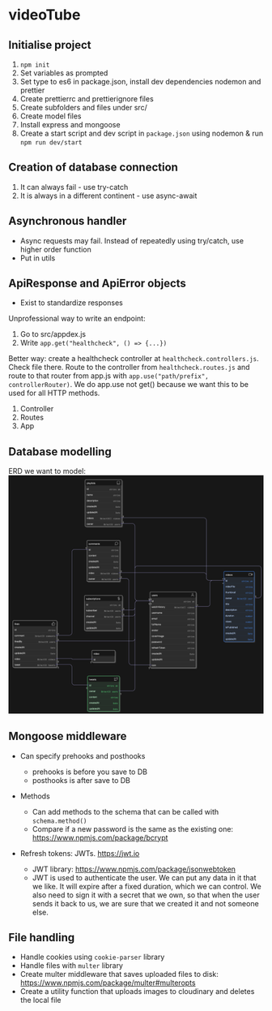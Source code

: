 # videoTube

## Initialise project

1. `npm init`
2. Set variables as prompted
3. Set type to es6 in package.json, install dev dependencies nodemon and prettier
4. Create prettierrc and prettierignore files
5. Create subfolders and files under src/
6. Create model files
7. Install express and mongoose
8. Create a start script and dev script in `package.json` using nodemon & run `npm run dev/start`

## Creation of database connection

1. It can always fail - use try-catch
2. It is always in a different continent - use async-await

## Asynchronous handler

- Async requests may fail. Instead of repeatedly using try/catch, use higher order function
- Put in utils

## ApiResponse and ApiError objects

- Exist to standardize responses

Unprofessional way to write an endpoint:

1. Go to src/appdex.js
2. Write `app.get("healthcheck", () => {...})`

Better way: create a healthcheck controller at `healthcheck.controllers.js`. Check file there. Route to the controller from `healthcheck.routes.js` and route to that router from app.js with `app.use("path/prefix", controllerRouter)`. We do app.use not get() because we want this to be used for all HTTP methods.

1. Controller
2. Routes
3. App

## Database modelling

ERD we want to model:
![ERD local image](public/db_model.png)

## Mongoose middleware

- Can specify prehooks and posthooks

  - prehooks is before you save to DB
  - posthooks is after save to DB

- Methods

  - Can add methods to the schema that can be called with `schema.method()`
  - Compare if a new password is the same as the existing one: https://www.npmjs.com/package/bcrypt

- Refresh tokens: JWTs. https://jwt.io
  - JWT library: https://www.npmjs.com/package/jsonwebtoken
  - JWT is used to authenticate the user. We can put any data in it that we like. It will expire after a fixed duration, which we can control. We also need to sign it with a secret that we own, so that when the user sends it back to us, we are sure that we created it and not someone else.

## File handling

- Handle cookies using `cookie-parser` library
- Handle files with `multer` library
- Create multer middleware that saves uploaded files to disk: https://www.npmjs.com/package/multer#multeropts
- Create a utility function that uploads images to cloudinary and deletes the local file
